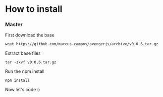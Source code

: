 # How to install

### Master
First download the base

```
wget https://github.com/marcus-campos/avengerjs/archive/v0.0.6.tar.gz
```

Extract base files

```
tar -zxvf v0.0.6.tar.gz
```

Run the npm install

```
npm install
```

Now let's code :)
